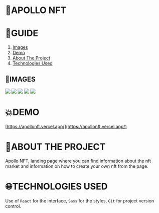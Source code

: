 # **📂APOLLO NFT**

# **📑GUIDE**

<ol>
     <li><a href="#images">Images</a></li>
     <li><a href="#demo">Demo</a></li>
     <li><a href="#about-the-project">About The Project</a></li>
     <li><a href="#technologies-used">Technologies Used</a></li>
</ol>

## **📂IMAGES**

![](https://res.cloudinary.com/dos3i5jqy/image/upload/v1673908260/apollonft/readme/apollonft1_jf9uic.jpg)
![](https://res.cloudinary.com/dos3i5jqy/image/upload/v1673908260/apollonft/readme/apollonft2_vn3soz.jpg)
![](https://res.cloudinary.com/dos3i5jqy/image/upload/v1673908260/apollonft/readme/apollonft3_z5meal.jpg)
![](https://res.cloudinary.com/dos3i5jqy/image/upload/v1673908260/apollonft/readme/apollonft4_suy8he.jpg)
![](https://res.cloudinary.com/dos3i5jqy/image/upload/v1673908260/apollonft/readme/apollonft5_owwi9k.jpg)

# **💥DEMO**

[https://apollonft.vercel.app/](https://apollonft.vercel.app/)

# **💬ABOUT THE PROJECT**

Apollo NFT, landing page where you can find information about the nft market and information on how to create your own nft from the page.

# **🌐TECHNOLOGIES USED**

Use of `React` for the interface, `Sass` for the styles, `Git` for project version control.
